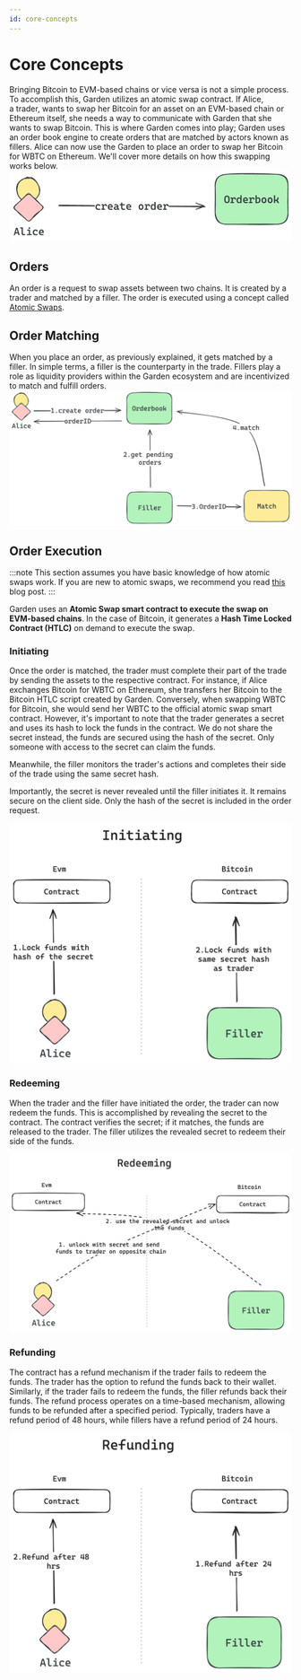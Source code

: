 ```yaml
---
id: core-concepts
---
```


# Core Concepts

Bringing Bitcoin to EVM-based chains or vice versa is not a simple process. To accomplish this, Garden utilizes an atomic swap contract. If Alice, a trader, wants to swap her Bitcoin for an asset on an EVM-based chain or Ethereum itself, she needs a way to communicate with Garden that she wants to swap Bitcoin. This is where Garden comes into play; Garden uses an order book engine to create orders that are matched by actors known as fillers. Alice can now use the Garden to place an order to swap her Bitcoin for WBTC on Ethereum. We'll cover more details on how this swapping works below.
![alice creates order](../../images/alice_create_order.png)


## Orders
An order is a request to swap assets between two chains. It is created by a trader and matched by a filler. The order is executed using a concept called [Atomic Swaps](https://www.catalog.fi/blog/atomic-swaps).

## Order Matching
When you place an order, as previously explained, it gets matched by a filler. In simple terms, a filler is the counterparty in the trade. Fillers play a role as liquidity providers within the Garden ecosystem and are incentivized to match and fulfill orders.
![order matching system](../../images/order_matching.png)


## Order Execution
:::note
This section assumes you have basic knowledge of how atomic swaps work. If you are new to atomic swaps, we recommend you read [this](https://www.catalog.fi/blog/atomic-swaps) blog post.
:::

Garden uses an **Atomic Swap smart contract to execute the swap on EVM-based chains**. In the case of Bitcoin, it generates a **Hash Time Locked Contract (HTLC)** on demand to execute the swap.

### Initiating
Once the order is matched, the trader must complete their part of the trade by sending the assets to the respective contract. For instance, if Alice exchanges Bitcoin for WBTC on Ethereum, she transfers her Bitcoin to the Bitcoin HTLC script created by Garden. Conversely, when swapping WBTC for Bitcoin, she would send her WBTC to the official atomic swap smart contract. However, it's important to note that the trader generates a secret and uses its hash to lock the funds in the contract. We do not share the secret instead, the funds are secured using the hash of the secret. Only someone with access to the secret can claim the funds.

Meanwhile, the filler monitors the trader's actions and completes their side of the trade using the same secret hash.

Importantly, the secret is never revealed until the filler initiates it. It remains secure on the client side. Only the hash of the secret is included in the order request.

![initiating](../../images/initiating.png)

### Redeeming
When the trader and the filler have initiated the order, the trader can now redeem the funds. This is accomplished by revealing the secret to the contract. The contract verifies the secret; if it matches, the funds are released to the trader. The filler utilizes the revealed secret to redeem their side of the funds.

![redeeming](../../images/redeeming.png)


### Refunding
The contract has a refund mechanism if the trader fails to redeem the funds. The trader has the option to refund the funds back to their wallet. Similarly, if the trader fails to redeem the funds, the filler refunds back their funds. The refund process operates on a time-based mechanism, allowing funds to be refunded after a specified period. Typically, traders have a refund period of 48 hours, while fillers have a refund period of 24 hours.

![refunding](../../images/refunding.png)

